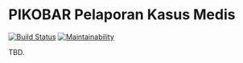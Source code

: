 PIKOBAR Pelaporan Kasus Medis
===
[![Build Status](https://travis-ci.org/jabardigitalservice/pikobar-kasus-api.svg?branch=master)](https://travis-ci.org/jabardigitalservice/pikobar-kasus-api)
[![Maintainability](https://api.codeclimate.com/v1/badges/825e62112892ed193765/maintainability)](https://codeclimate.com/github/jabardigitalservice/pikobar-kasus-api/maintainability)

TBD.
